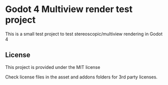 # Godot 4 Multiview render test project

This is a small test project to test stereoscopic/multiview rendering in Godot 4

## License

This project is provided under the MIT license

Check license files in the asset and addons folders for 3rd party licenses.
